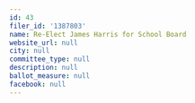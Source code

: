 ```yaml
---
id: 43
filer_id: '1387803'
name: Re-Elect James Harris for School Board
website_url: null
city: null
committee_type: null
description: null
ballot_measure: null
facebook: null
---
```

